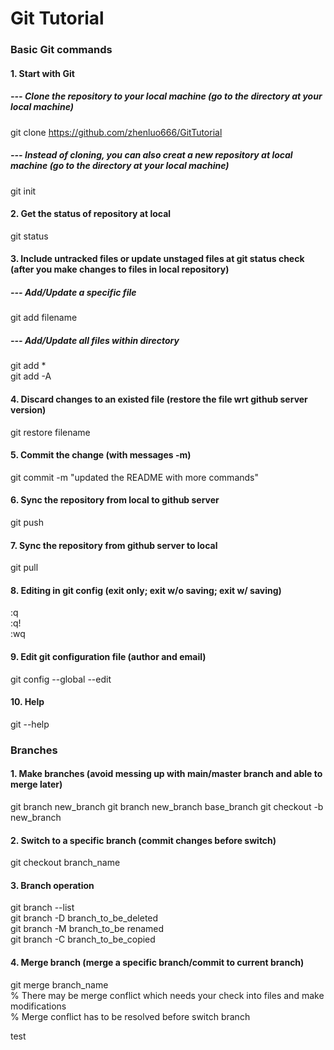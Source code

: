 # Git Tutorial
###  Basic Git commands
#### 1. Start with Git
##### --- Clone the repository to your local machine (go to the directory at your local machine)
git clone https://github.com/zhenluo666/GitTutorial
##### --- Instead of cloning, you can also creat a new repository at local machine (go to the directory at your local machine)
git init
#### 2. Get the status of repository at local
git status
#### 3. Include untracked files or update unstaged files at git status check (after you make changes to files in local repository)
##### --- Add/Update a specific file
git add filename
##### --- Add/Update all files within directory
git add *  
git add -A
#### 4. Discard changes to an existed file (restore the file wrt github server version)
git restore filename
#### 5. Commit the change (with messages -m)
git commit -m "updated the README with more commands"
#### 6. Sync the repository from local to github server
git push
#### 7. Sync the repository from github server to local
git pull
#### 8. Editing in git config (exit only; exit w/o saving; exit w/ saving)
:q  
:q!  
:wq  
#### 9. Edit git configuration file (author and email)
git config --global --edit
#### 10. Help
git --help
### Branches
#### 1. Make branches (avoid messing up with main/master branch and able to merge later)
git branch new_branch
git branch new_branch base_branch
git checkout -b new_branch
#### 2. Switch to a specific branch (commit changes before switch)
git checkout branch_name
#### 3. Branch operation
git branch --list  
git branch -D branch_to_be_deleted  
git branch -M branch_to_be renamed  
git branch -C branch_to_be_copied
#### 4. Merge branch (merge a specific branch/commit to current branch)
git merge branch_name  
% There may be merge conflict which needs your check into files and make modifications  
% Merge conflict has to be resolved before switch branch



test
